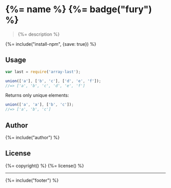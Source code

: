 # {%= name %} {%= badge("fury") %}

> {%= description %}

{%= include("install-npm", {save: true}) %}

## Usage

```js
var last = require('array-last');

union(['a'], ['b', 'c'], ['d', 'e', 'f']);
//=> ['a', 'b', 'c', 'd', 'e', 'f']
```

Returns only unique elements:

```js
union(['a', 'a'], ['b', 'c']);
//=> ['a', 'b', 'c']
```

## Author
{%= include("author") %}

## License
{%= copyright() %}
{%= license() %}

***

{%= include("footer") %}
